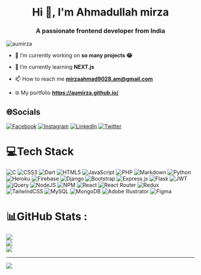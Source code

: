 <h1 align="center">Hi 👋, I'm Ahmadullah mirza</h1>
<h3 align="center">A passionate frontend developer from India</h3>

<p align="left"> <img src="https://komarev.com/ghpvc/?username=aumirza&label=Profile%20views&color=0e75b6&style=flat" alt="aumirza" /> </p>

- 🔭 I’m currently working on **so many projects 😂**

- 🌱 I’m currently learning **NEXT.js**

- 📫 How to reach me **mirzaahmad9028.am@gmail.com**

- 🌐 My portfolio **https://aumirza.github.io/**

## 🌐Socials
[![Facebook](https://img.shields.io/badge/Facebook-%231877F2.svg?logo=Facebook&logoColor=white)](https://facebook.com/Ahmadullah.mirza) [![Instagram](https://img.shields.io/badge/Instagram-%23E4405F.svg?logo=Instagram&logoColor=white)](https://instagram.com/au.mirza) [![LinkedIn](https://img.shields.io/badge/LinkedIn-%230077B5.svg?logo=linkedin&logoColor=white)](https://linkedin.com/in/ahmadullahmirza) [![Twitter](https://img.shields.io/badge/Twitter-%231DA1F2.svg?logo=Twitter&logoColor=white)](https://twitter.com/AhmadullahMirza) 

# 💻Tech Stack
![C](https://img.shields.io/badge/c-%2300599C.svg?style=for-the-badge&logo=c&logoColor=white) ![CSS3](https://img.shields.io/badge/css3-%231572B6.svg?style=for-the-badge&logo=css3&logoColor=white) ![Dart](https://img.shields.io/badge/dart-%230175C2.svg?style=for-the-badge&logo=dart&logoColor=white) ![HTML5](https://img.shields.io/badge/html5-%23E34F26.svg?style=for-the-badge&logo=html5&logoColor=white) ![JavaScript](https://img.shields.io/badge/javascript-%23323330.svg?style=for-the-badge&logo=javascript&logoColor=%23F7DF1E) ![PHP](https://img.shields.io/badge/php-%23777BB4.svg?style=for-the-badge&logo=php&logoColor=white) ![Markdown](https://img.shields.io/badge/markdown-%23000000.svg?style=for-the-badge&logo=markdown&logoColor=white) ![Python](https://img.shields.io/badge/python-3670A0?style=for-the-badge&logo=python&logoColor=ffdd54) ![Heroku](https://img.shields.io/badge/heroku-%23430098.svg?style=for-the-badge&logo=heroku&logoColor=white) ![Firebase](https://img.shields.io/badge/firebase-%23039BE5.svg?style=for-the-badge&logo=firebase) ![Django](https://img.shields.io/badge/django-%23092E20.svg?style=for-the-badge&logo=django&logoColor=white) ![Bootstrap](https://img.shields.io/badge/bootstrap-%23563D7C.svg?style=for-the-badge&logo=bootstrap&logoColor=white) ![Express.js](https://img.shields.io/badge/express.js-%23404d59.svg?style=for-the-badge&logo=express&logoColor=%2361DAFB) ![Flask](https://img.shields.io/badge/flask-%23000.svg?style=for-the-badge&logo=flask&logoColor=white) ![JWT](https://img.shields.io/badge/JWT-black?style=for-the-badge&logo=JSON%20web%20tokens) ![jQuery](https://img.shields.io/badge/jquery-%230769AD.svg?style=for-the-badge&logo=jquery&logoColor=white) ![NodeJS](https://img.shields.io/badge/node.js-6DA55F?style=for-the-badge&logo=node.js&logoColor=white) ![NPM](https://img.shields.io/badge/NPM-%23000000.svg?style=for-the-badge&logo=npm&logoColor=white) ![React](https://img.shields.io/badge/react-%2320232a.svg?style=for-the-badge&logo=react&logoColor=%2361DAFB) ![React Router](https://img.shields.io/badge/React_Router-CA4245?style=for-the-badge&logo=react-router&logoColor=white) ![Redux](https://img.shields.io/badge/redux-%23593d88.svg?style=for-the-badge&logo=redux&logoColor=white) ![TailwindCSS](https://img.shields.io/badge/tailwindcss-%2338B2AC.svg?style=for-the-badge&logo=tailwind-css&logoColor=white) ![MySQL](https://img.shields.io/badge/mysql-%2300f.svg?style=for-the-badge&logo=mysql&logoColor=white) ![MongoDB](https://img.shields.io/badge/MongoDB-%234ea94b.svg?style=for-the-badge&logo=mongodb&logoColor=white) ![Adobe Illustrator](https://img.shields.io/badge/adobeillustrator-%23FF9A00.svg?style=for-the-badge&logo=adobeillustrator&logoColor=white) 	![Figma](https://img.shields.io/badge/figma-%23F24E1E.svg?style=for-the-badge&logo=figma&logoColor=white)
# 📊GitHub Stats :
![](https://github-readme-stats.vercel.app/api?username=aumirza&theme=radical&hide_border=true&include_all_commits=false&count_private=false)<br/>
![](https://github-readme-streak-stats.herokuapp.com/?user=aumirza&theme=radical&hide_border=true)<br/>
![](https://github-readme-stats.vercel.app/api/top-langs/?username=aumirza&theme=radical&hide_border=true&include_all_commits=false&count_private=false&layout=compact)

---
[![](https://visitcount.itsvg.in/api?id=aumirza&icon=0&color=0)](https://visitcount.itsvg.in)

